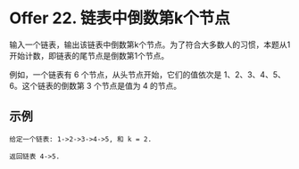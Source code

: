 # Offer 22. 链表中倒数第k个节点

输入一个链表，输出该链表中倒数第k个节点。为了符合大多数人的习惯，本题从1开始计数，即链表的尾节点是倒数第1个节点。

例如，一个链表有 6 个节点，从头节点开始，它们的值依次是 1、2、3、4、5、6。这个链表的倒数第 3 个节点是值为 4 的节点。


## 示例

```
给定一个链表: 1->2->3->4->5, 和 k = 2.

返回链表 4->5.
```
